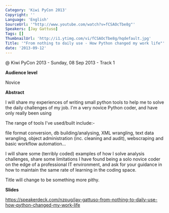 ```yaml
---
Category: 'Kiwi PyCon 2013'
Copyright: ''
Language: 'English'
SourceUrl: '"http://www.youtube.com/watch?v=fCSAOcTbe8g"'
Speakers: [Jay Gattuso]
Tags: []
ThumbnailUrl: 'http://i1.ytimg.com/vi/fCSAOcTbe8g/hqdefault.jpg'
Title: '"From nothing to daily use - How Python changed my work life"'
date: '2013-09-12'
---
```

@ Kiwi PyCon 2013 - Sunday, 08 Sep 2013 - Track 1

**Audience level**

Novice

**Abstract**

I will share my experiences of writing small python tools to help me to solve the daily challenges of my job. I'm a very novice Python coder, and have only really been using

The range of tools I've used/built include:-

file format conversion, db building/analysing, XML wrangling, text data wrangling, object administration (inc. cleaning and audit), webscraping and basic workflow automation...

I will share some (terribly coded) examples of how I solve analysis challenges, share some limitations I have found being a solo novice coder on the edge of a professional IT environment, and ask for your guidance in how to maintain the same rate of learning in the coding space.

Title will change to be something more pithy.

**Slides**

https://speakerdeck.com/nzpug/jay-gattuso-from-nothing-to-daily-use-how-python-changed-my-work-life